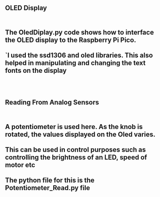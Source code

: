 <h2>OLED Display<h2/>
<br>The OledDiplay.py code shows how to interface the OLED display to the Raspberry Pi Pico.<br/>
<br>`I used the ssd1306 and oled libraries. This also helped in manipulating and changing the text fonts on the display<br/>
<br><br/>
<h2>Reading From Analog Sensors<h2/>
<br>A potentiometer is used here. As the knob is rotated, the values displayed on the Oled varies.<br/>
<br>This can be used in control purposes such as controlling the brightness of an LED, speed of motor etc<br/>
<br>The python file for this is the Potentiometer_Read.py file <br/>
